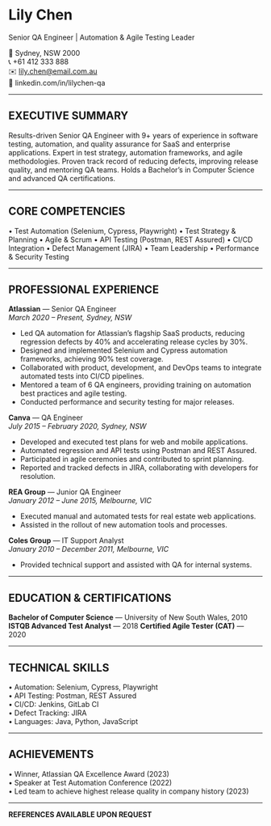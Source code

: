 # Lily Chen
Senior QA Engineer | Automation & Agile Testing Leader

📍 Sydney, NSW 2000  
📞 +61 412 333 888  
✉️ lily.chen@email.com.au  
🔗 linkedin.com/in/lilychen-qa

---

## EXECUTIVE SUMMARY

Results-driven Senior QA Engineer with 9+ years of experience in software testing, automation, and quality assurance for SaaS and enterprise applications. Expert in test strategy, automation frameworks, and agile methodologies. Proven track record of reducing defects, improving release quality, and mentoring QA teams. Holds a Bachelor’s in Computer Science and advanced QA certifications.

---

## CORE COMPETENCIES

• Test Automation (Selenium, Cypress, Playwright)  • Test Strategy & Planning  • Agile & Scrum  • API Testing (Postman, REST Assured)
• CI/CD Integration  • Defect Management (JIRA)  • Team Leadership  • Performance & Security Testing

---

## PROFESSIONAL EXPERIENCE

**Atlassian** — Senior QA Engineer  
_March 2020 – Present, Sydney, NSW_
- Led QA automation for Atlassian’s flagship SaaS products, reducing regression defects by 40% and accelerating release cycles by 30%.
- Designed and implemented Selenium and Cypress automation frameworks, achieving 90% test coverage.
- Collaborated with product, development, and DevOps teams to integrate automated tests into CI/CD pipelines.
- Mentored a team of 6 QA engineers, providing training on automation best practices and agile testing.
- Conducted performance and security testing for major releases.

**Canva** — QA Engineer  
_July 2015 – February 2020, Sydney, NSW_
- Developed and executed test plans for web and mobile applications.
- Automated regression and API tests using Postman and REST Assured.
- Participated in agile ceremonies and contributed to sprint planning.
- Reported and tracked defects in JIRA, collaborating with developers for resolution.

**REA Group** — Junior QA Engineer  
_January 2012 – June 2015, Melbourne, VIC_
- Executed manual and automated tests for real estate web applications.
- Assisted in the rollout of new automation tools and processes.

**Coles Group** — IT Support Analyst  
_January 2010 – December 2011, Melbourne, VIC_
- Provided technical support and assisted with QA for internal systems.

---

## EDUCATION & CERTIFICATIONS

**Bachelor of Computer Science** — University of New South Wales, 2010
**ISTQB Advanced Test Analyst** — 2018
**Certified Agile Tester (CAT)** — 2020

---

## TECHNICAL SKILLS

• Automation: Selenium, Cypress, Playwright  
• API Testing: Postman, REST Assured  
• CI/CD: Jenkins, GitLab CI  
• Defect Tracking: JIRA  
• Languages: Java, Python, JavaScript

---

## ACHIEVEMENTS

• Winner, Atlassian QA Excellence Award (2023)  
• Speaker at Test Automation Conference (2022)  
• Led team to achieve highest release quality in company history (2023)

---

**REFERENCES AVAILABLE UPON REQUEST**
